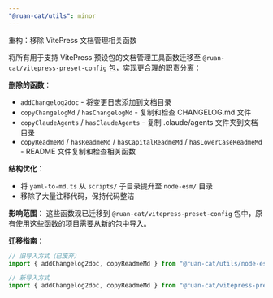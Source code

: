 ```yaml
---
"@ruan-cat/utils": minor
---
```


重构：移除 VitePress 文档管理相关函数

将所有用于支持 VitePress 预设包的文档管理工具函数迁移至 `@ruan-cat/vitepress-preset-config` 包，实现更合理的职责分离：

**删除的函数**：

- `addChangelog2doc` - 将变更日志添加到文档目录
- `copyChangelogMd` / `hasChangelogMd` - 复制和检查 CHANGELOG.md 文件
- `copyClaudeAgents` / `hasClaudeAgents` - 复制 .claude/agents 文件夹到文档目录
- `copyReadmeMd` / `hasReadmeMd` / `hasCapitalReadmeMd` / `hasLowerCaseReadmeMd` - README 文件复制和检查相关函数

**结构优化**：

- 将 `yaml-to-md.ts` 从 `scripts/` 子目录提升至 `node-esm/` 目录
- 移除了大量注释代码，保持代码整洁

**影响范围**：
这些函数现已迁移到 `@ruan-cat/vitepress-preset-config` 包中，原有使用这些函数的项目需要从新的包中导入。

**迁移指南**：

```typescript
// 旧导入方式（已废弃）
import { addChangelog2doc, copyReadmeMd } from "@ruan-cat/utils/node-esm";

// 新导入方式
import { addChangelog2doc, copyReadmeMd } from "@ruan-cat/vitepress-preset-config";
```
